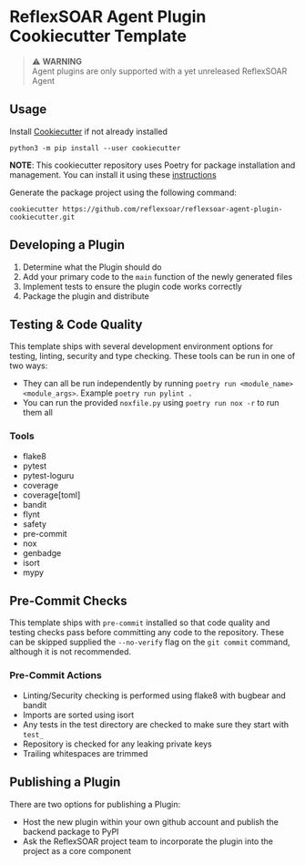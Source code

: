 # ReflexSOAR Agent Plugin Cookiecutter Template

> :warning: <b>WARNING</b><br>Agent plugins are only supported with a yet unreleased ReflexSOAR Agent

## Usage

Install [Cookiecutter](https://cookiecutter.readthedocs.io/en/latest/installation.html) if not already installed

```
python3 -m pip install --user cookiecutter
```
**NOTE**: This cookiecutter repository uses Poetry for package installation and management.  You can install it using these [instructions](https://python-poetry.org/docs/#installation)

Generate the package project using the following command:

```
cookiecutter https://github.com/reflexsoar/reflexsoar-agent-plugin-cookiecutter.git
```

## Developing a Plugin

1. Determine what the Plugin should do
3. Add your primary code to the `main` function of the newly generated files
4. Implement tests to ensure the plugin code works correctly
5. Package the plugin and distribute

## Testing & Code Quality

This template ships with several development environment options for testing, linting, security and type checking. These tools can be run in one of two ways:

- They can all be run independently by running `poetry run <module_name> <module_args>`.  Example `poetry run pylint .`
- You can run the provided `noxfile.py` using `poetry run nox -r` to run them all

### Tools

- flake8
- pytest
- pytest-loguru
- coverage
- coverage[toml]
- bandit
- flynt
- safety
- pre-commit
- nox
- genbadge
- isort
- mypy

## Pre-Commit Checks

This template ships with `pre-commit` installed so that code quality and testing checks pass before committing any code to the repository.  These can be skipped supplied the `--no-verify` flag on the `git commit` command, although it is not recommended.

### Pre-Commit Actions

- Linting/Security checking is performed using flake8 with bugbear and bandit
- Imports are sorted using isort
- Any tests in the test directory are checked to make sure they start with `test_`
- Repository is checked for any leaking private keys
- Trailing whitespaces are trimmed

## Publishing a Plugin

There are two options for publishing a Plugin:

- Host the new plugin within your own github account and publish the backend package to PyPI
- Ask the ReflexSOAR project team to incorporate the plugin into the project as a core component